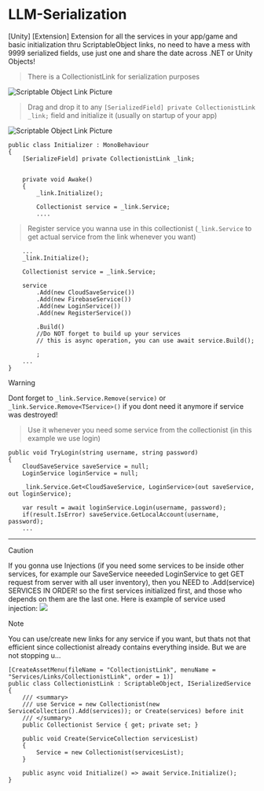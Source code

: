 # LLM-Serialization
[Unity] [Extension] Extension for all the services in your app/game and basic initialization thru ScriptableObject links, no need to have a mess with 9999 serialized fields, use just one and share the date across .NET or Unity Objects!

> There is a CollectionistLink for serialization purposes

![Scriptable Object Link Picture](https://mentallystable4sure.dev/assets/images/git/so.png)

> Drag and drop it to any `[SerializedField] private CollectionistLink _link;` field and initialize it (usually on startup of your app)

![Scriptable Object Link Picture](https://mentallystable4sure.dev/assets/images/git/so1.png)

```
public class Initializer : MonoBehaviour
{
    [SerializeField] private CollectionistLink _link;


    private void Awake()
    {
        _link.Initialize();

        Collectionist service = _link.Service;
        ....
```

> Register service you wanna use in this collectionist (`_link.Service` to get actual service from the link whenever you want)
```
    ...
    _link.Initialize();

    Collectionist service = _link.Service;

    service
        .Add(new CloudSaveService())
        .Add(new FirebaseService())
        .Add(new LoginService())
        .Add(new RegisterService())
        
        .Build() 
        //Do NOT forget to build up your services
        // this is async operation, you can use await service.Build();

        ;
    ...
}
```

> [!WARNING] 
> Dont forget to `_link.Service.Remove(service)` or `_link.Service.Remove<TService>()` if you dont need it anymore if service was destroyed!


> Use it whenever you need some service from the collectionist (in this example we use login)
```
public void TryLogin(string username, string password)
{
    CloudSaveService saveService = null;
    LoginService loginService = null;

    _link.Service.Get<CloudSaveService, LoginService>(out saveService, out loginService);

    var result = await loginService.Login(username, password);
    if(result.IsError) saveService.GetLocalAccount(username, password);
    ...
```


<hr></hr>


> [!CAUTION]
> If you gonna use Injections (if you need some services to be inside other services, for example our SaveService neeeded LoginService to get GET request from server with all user inventory), then you NEED to .Add(service) SERVICES IN ORDER! so the first services initialized first, and those who depends on them are the last one. Here is example of service used injection:
<img src="https://mentallystable4sure.dev/assets/images/git/injections.png"></img>

> [!NOTE] 
> You can use/create new links for any service if you want, but thats not that efficient since collectionist already contains everything inside. But we are not stopping u...
```
[CreateAssetMenu(fileName = "CollectionistLink", menuName = "Services/Links/CollectionistLink", order = 1)]
public class CollectionistLink : ScriptableObject, ISerializedService
{
    /// <summary>
    /// use Service = new Collectionist(new ServiceCollection().Add(services)); or Create(services) before init
    /// </summary>
    public Collectionist Service { get; private set; }

    public void Create(ServiceCollection servicesList)
    {
        Service = new Collectionist(servicesList);
    }

    public async void Initialize() => await Service.Initialize();
}
```